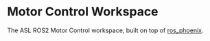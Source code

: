 # Motor Control Workspace
The ASL ROS2 Motor Control workspace, built on top of [ros_phoenix](https://github.com/vanderbiltrobotics/ros_phoenix).
